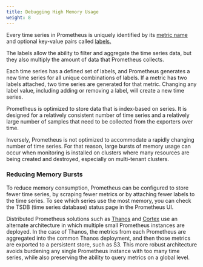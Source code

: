 ```yaml
---
title: Debugging High Memory Usage
weight: 8
---
```


Every time series in Prometheus is uniquely identified by its [metric name](https://prometheus.io/docs/practices/naming/#metric-names) and optional key-value pairs called [labels.](https://prometheus.io/docs/practices/naming/#labels)

The labels allow the ability to filter and aggregate the time series data, but they also multiply the amount of data that Prometheus collects.

Each time series has a defined set of labels, and Prometheus generates a new time series for all unique combinations of labels. If a metric has two labels attached, two time series are generated for that metric. Changing any label value, including adding or removing a label, will create a new time series.

Prometheus is optimized to store data that is index-based on series. It is designed for a relatively consistent number of time series and a relatively large number of samples that need to be collected from the exporters over time.

Inversely, Prometheus is not optimized to accommodate a rapidly changing number of time series. For that reason, large bursts of memory usage can occur when monitoring is installed on clusters where many resources are being created and destroyed, especially on multi-tenant clusters.

### Reducing Memory Bursts

To reduce memory consumption, Prometheus can be configured to store fewer time series, by scraping fewer metrics or by attaching fewer labels to the time series. To see which series use the most memory, you can check the TSDB (time series database) status page in the Prometheus UI.

Distributed Prometheus solutions such as [Thanos](https://thanos.io/) and [Cortex](https://cortexmetrics.io/) use an alternate architecture in which multiple small Prometheus instances are deployed. In the case of Thanos, the metrics from each Prometheus are aggregated into the common Thanos deployment, and then those metrics are exported to a persistent store, such as S3. This more robust architecture avoids burdening any single Prometheus instance with too many time series, while also preserving the ability to query metrics on a global level.